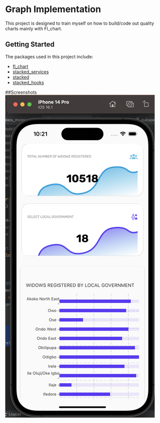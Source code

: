 # Graph Implementation

This project is designed to train myself 
on how to build/code out quality charts mainly with Fl_chart.

## Getting Started

The packages used in this project include:
- [fl_chart](https://pub.dev/packages/fl_chart)
- [stacked_services](https://pub.dev/packages/fl_chart)
- [stacked](https://pub.dev/packages/fl_chart)
- [stacked_hooks](https://pub.dev/packages/fl_chart)

##Screenshots
<img src="./asset/images/screenshot1.png" alt="Alt text" title="Optional title">
